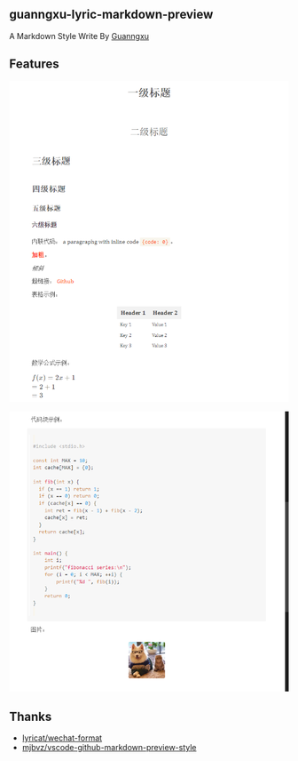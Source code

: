 ## guanngxu-lyric-markdown-preview

A Markdown Style Write By [Guanngxu](https://github.com/Guanngxu/guanngxu-lyric-markdown-preview)

## Features

![preview1.png](./imgs/preview1.png)

![preview2.png](./imgs/preview2.png)

## Thanks

- [lyricat/wechat-format](https://github.com/lyricat/wechat-format)
- [mjbvz/vscode-github-markdown-preview-style
](https://github.com/mjbvz/vscode-github-markdown-preview-style.git)